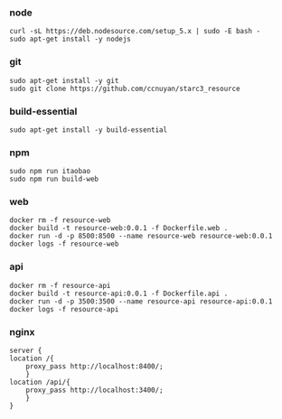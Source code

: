 ### node
    curl -sL https://deb.nodesource.com/setup_5.x | sudo -E bash -
    sudo apt-get install -y nodejs
### git
    sudo apt-get install -y git
    sudo git clone https://github.com/ccnuyan/starc3_resource
### build-essential
    sudo apt-get install -y build-essential
### npm
    sudo npm run itaobao
    sudo npm run build-web
### web
    docker rm -f resource-web
    docker build -t resource-web:0.0.1 -f Dockerfile.web .
    docker run -d -p 8500:8500 --name resource-web resource-web:0.0.1
    docker logs -f resource-web
### api
    docker rm -f resource-api
    docker build -t resource-api:0.0.1 -f Dockerfile.api .
    docker run -d -p 3500:3500 --name resource-api resource-api:0.0.1
    docker logs -f resource-api
### nginx
    server {
    location /{
        proxy_pass http://localhost:8400/;
        }
    location /api/{
        proxy_pass http://localhost:3400/;
        }
    }
